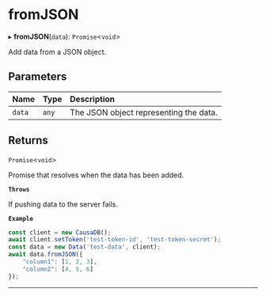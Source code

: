 # fromJSON


▸ **fromJSON**(`data`): `Promise`\<`void`\>

Add data from a JSON object.

## Parameters

| Name | Type | Description |
| :------ | :------ | :------ |
| `data` | `any` | The JSON object representing the data. |

## Returns

`Promise`\<`void`\>

Promise that resolves when the data has been added.

**`Throws`**

If pushing data to the server fails.

**`Example`**

```typescript
const client = new CausaDB();
await client.setToken('test-token-id', 'test-token-secret');
const data = new Data('test-data', client);
await data.fromJSON({
    "column1": [1, 2, 3],
    "column2": [4, 5, 6]
});
```

___
